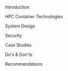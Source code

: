 Introduction

HPC Container Technologies

System Design

Security

Case Studies

Do's & Don'ts

Recommendations
